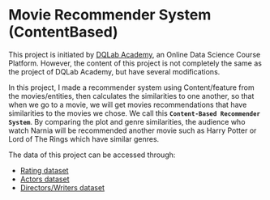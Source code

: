 # Movie Recommender System (ContentBased)
This project is initiated by [DQLab Academy](https://academy.dqlab.id), an Online Data Science Course Platform. However, the content of this project is not completely the same as the project of DQLab Academy, but have several modifications.

In this project, I made a recommender system using Content/feature from the movies/entities, then calculates the similarities to one another, so that when we go to a movie, we will get movies recommendations that have similarities to the movies we chose. We call this **`Content-Based Recommender System`**. By comparing the plot and genre similarities, the audience who watch Narnia will be recommended another movie such as Harry Potter or Lord of The Rings which have similar genres. 

The data of this project can be accessed through:
- [Rating dataset](https://dqlab-dataset.s3-ap-southeast-1.amazonaws.com/movie_rating_df.csv)
- [Actors dataset](https://dqlab-dataset.s3-ap-southeast-1.amazonaws.com/actor_name.csv)
- [Directors/Writers dataset](https://dqlab-dataset.s3-ap-southeast-1.amazonaws.com/directors_writers.csv)
